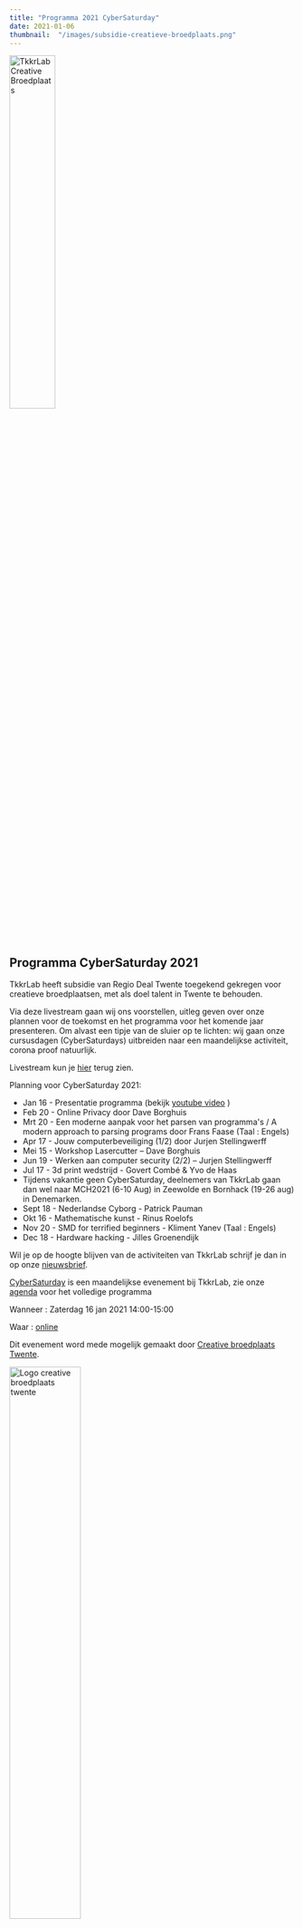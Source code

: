 ```yaml
---
title: "Programma 2021 CyberSaturday"
date: 2021-01-06
thumbnail:  "/images/subsidie-creatieve-broedplaats.png"
---
```


<img alt="TkkrLab Creative Broedplaats" src= "/images/subsidie-creatieve-broedplaats.png" height="40%" width="40%" align="middle">

## Programma CyberSaturday 2021

TkkrLab heeft subsidie van Regio Deal Twente toegekend gekregen voor creatieve broedplaatsen, met als doel talent in Twente te behouden. 

Via deze livestream gaan wij ons voorstellen, uitleg geven over onze plannen voor de toekomst en het programma voor het komende jaar presenteren. Om alvast een tipje van de sluier op te lichten: wij gaan onze cursusdagen (CyberSaturdays) uitbreiden naar een maandelijkse activiteit, corona proof natuurlijk.

Livestream kun je [hier](https://www.youtube.com/watch?v=nieysTn9afA) terug zien.

Planning voor CyberSaturday 2021:

* Jan 16 - Presentatie programma (bekijk [youtube video](https://www.youtube.com/watch?v=nieysTn9afA) )
* Feb 20 - Online Privacy door Dave Borghuis  
* Mrt 20 - Een moderne aanpak voor het parsen van programma's / A modern approach to parsing programs door Frans Faase (Taal : Engels)
* Apr 17 - Jouw computerbeveiliging (1/2) door Jurjen Stellingwerff
* Mei 15 - Workshop Lasercutter – Dave Borghuis
* Jun 19 - Werken aan computer security (2/2) – Jurjen Stellingwerff
* Jul 17 - 3d print wedstrijd - Govert Combé & Yvo de Haas
* Tijdens vakantie geen CyberSaturday, deelnemers van TkkrLab gaan dan wel naar MCH2021 (6-10 Aug) in Zeewolde en Bornhack (19-26 aug) in Denemarken.
* Sept 18 - Nederlandse Cyborg - Patrick Pauman
* Okt 16 - Mathematische kunst - Rinus Roelofs
* Nov 20 - SMD for terrified beginners - Kliment Yanev (Taal : Engels)
* Dec 18 - Hardware hacking - Jilles Groenendijk

Wil je op de hoogte blijven van de activiteiten van TkkrLab schrijf je dan in op onze [nieuwsbrief](http://eepurl.com/gLxrLD).


[CyberSaturday](/cybersaturdays/cybersaturday/) is een maandelijkse evenement bij TkkrLab, zie onze [agenda](/agenda/) voor het volledige programma

Wanneer : Zaterdag 16 jan 2021 14:00-15:00

Waar : [online](https://bbb.do.speakup.nl/b/dav-fxz-fhn)



Dit evenement word mede mogelijk gemaakt door [Creative broedplaats Twente](http://www.creatievebroedplaatsentwente.nl/).

<img width=50% src="/images/Logo-Creatieve-Broedplaatsen-Twente.jpg"  alt="Logo creative broedplaats twente">